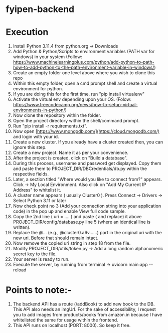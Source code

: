 # fyipen-backend

# Execution

1. Install Python 3.11.4 from python.org -> Downloads
2. Add Python & Python/Scripts to environment variables (PATH var for windows) in your system (Follow: https://www.machinelearningplus.com/python/add-python-to-path-how-to-add-python-to-the-path-environment-variable-in-windows/)
3. Create an empty folder one level above where you wish to clone this repo
4. Within this empty folder, open a cmd prompt shell and create a virtual environment for python.
5. If you are doing this for the first time, run "pip install virtualenv"
6. Activate the virtual env depending upon your OS. (Folow: https://www.freecodecamp.org/news/how-to-setup-virtual-environments-in-python/)
7. Now clone the repository within the folder.
8. Open the project directory within the shell/command prompt.
9. Run "pip install -r requirements.txt".
10. Now open [https://www.mongodb.com/](https://cloud.mongodb.com/) and login with your id.
11. Create a new cluster. If you already have a cluster created then, you can ignore this step.
12. Create a new project. Name it as per your convenience.
13. After the project is created, click on "Build a database".
14. During this process, username and password get displayed. Copy them and paste them to PROJECT_DIR/DBCredentials/db.py within the respective fields.
15. Later, a section titled "Where would you like to connect from?" appears. Click -> My Local Environment. Also click on "Add My Current IP Address" to whitelist it.
16. A cluster name appears ( usually Cluster0 ). Press Connect -> Drivers -> Select Python 3.11 or later
17. Now check point no 3 (Add your connection string into your application code) in the pop up and enable View full code sample.
18. Copy the 2nd line ( uri = .... ) and paste ( and replace) it above PROJECT_DIR/config/database.py line 5 (where an identical line is written).
19. Replace the @... (e.g., @cluster0.a6v......) part in the original uri with the new uri. Before that should remain intact.
20. Now remove the copied uri string in step 18 from the file.
21. Modify PROJECT_DIR/utils/token.py -> Add a long random alphanumeric secret key to the file.
22. Your server is ready to run.
23. Execute the server, by running from terminal -> uvicorn main:app --reload

# Points to note:-

1. The backend API has a route (/addBook) to add new book to the DB. This API also needs an imgUrl. For the sake of accessibility, I request you to add images from products/books from amazon.in because I have whitelisted the same for usage within the frontend.
2. This API runs on localhost (PORT: 8000). So keep it free.
